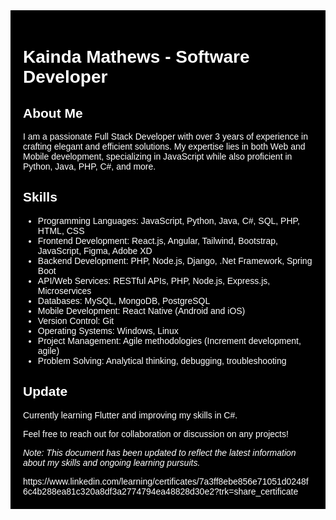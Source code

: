 <style>
  .profile {
    background-color: black;
    font-family: 'Bebas Neue', sans-serif;
    color: white;
    padding: 20px;
  }
</style>

<div class="profile">

  <h1>Kainda Mathews - Software Developer</h1>

  <h2>About Me</h2>

  <p>I am a passionate Full Stack Developer with over 3 years of experience in crafting elegant and efficient solutions. My expertise lies in both Web and Mobile development, specializing in JavaScript while also proficient in Python, Java, PHP, C#, and more.</p>

  <h2>Skills</h2>

  <ul>
    <li>Programming Languages: JavaScript, Python, Java, C#, SQL, PHP, HTML, CSS</li>
    <li>Frontend Development: React.js, Angular, Tailwind, Bootstrap, JavaScript, Figma, Adobe XD</li>
    <li>Backend Development: PHP, Node.js, Django, .Net Framework, Spring Boot</li>
    <li>API/Web Services: RESTful APIs, PHP, Node.js, Express.js, Microservices</li>
    <li>Databases: MySQL, MongoDB, PostgreSQL</li>
    <li>Mobile Development: React Native (Android and iOS)</li>
    <li>Version Control: Git</li>
    <li>Operating Systems: Windows, Linux</li>
    <li>Project Management: Agile methodologies (Increment development, agile)</li>
    <li>Problem Solving: Analytical thinking, debugging, troubleshooting</li>
  </ul>

  <h2>Update</h2>
  <p>Currently learning Flutter and improving my skills in C#.</p>

  <p>Feel free to reach out for collaboration or discussion on any projects!</p>

  <p><em>Note: This document has been updated to reflect the latest information about my skills and ongoing learning pursuits.</em></p>
https://www.linkedin.com/learning/certificates/7a3ff8ebe856e71051d0248f6c4b288ea81c320a8df3a2774794ea48828d30e2?trk=share_certificate
</div>
